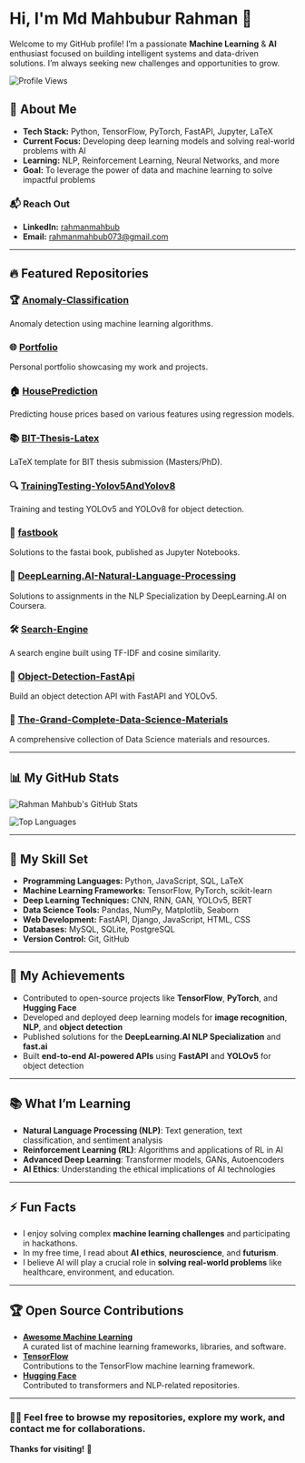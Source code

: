# Hi, I'm Md Mahbubur Rahman 👋  
Welcome to my GitHub profile! I’m a passionate **Machine Learning** & **AI** enthusiast focused on building intelligent systems and data-driven solutions. I’m always seeking new challenges and opportunities to grow.

![Profile Views](https://rahmanmahbub073.github.io/portfolio/)

## 🧠 About Me
- **Tech Stack:** Python, TensorFlow, PyTorch, FastAPI, Jupyter, LaTeX
- **Current Focus:** Developing deep learning models and solving real-world problems with AI  
- **Learning:** NLP, Reinforcement Learning, Neural Networks, and more  
- **Goal:** To leverage the power of data and machine learning to solve impactful problems

### 📬 Reach Out
- **LinkedIn:** [rahmanmahbub]([https://www.linkedin.com/in/rahmanmahbub](https://www.linkedin.com/in/rahmanmahbub073/))  
- **Email:** rahmanmahbub073@gmail.com

---

## 🔥 Featured Repositories

### 🏆 **[Anomaly-Classification](https://github.com/rahmanmahbub073/Anomaly-Classification)**  
Anomaly detection using machine learning algorithms.  


### 🌐 **[Portfolio](https://github.com/rahmanmahbub073/portfolio)**  
Personal portfolio showcasing my work and projects.  


### 🏠 **[HousePrediction](https://github.com/rahmanmahbub073/HousePrediction)**  
Predicting house prices based on various features using regression models.  


### 📚 **[BIT-Thesis-Latex](https://github.com/rahmanmahbub073/BIT-Thesis-Latex)**  
LaTeX template for BIT thesis submission (Masters/PhD).  


### 🔍 **[TrainingTesting-Yolov5AndYolov8](https://github.com/rahmanmahbub073/TrainingTesting-Yolov5AndYolov8)**  
Training and testing YOLOv5 and YOLOv8 for object detection.  


### 📖 **[fastbook](https://github.com/rahmanmahbub073/fastbook)**  
Solutions to the fastai book, published as Jupyter Notebooks.  


### 🧠 **[DeepLearning.AI-Natural-Language-Processing](https://github.com/rahmanmahbub073/DeepLearning.AI-Natural-Language-Processing)**  
Solutions to assignments in the NLP Specialization by DeepLearning.AI on Coursera.  


### 🛠️ **[Search-Engine](https://github.com/rahmanmahbub073/Search-Engine)**  
A search engine built using TF-IDF and cosine similarity.  


### 🔬 **[Object-Detection-FastApi](https://github.com/rahmanmahbub073/Object-Detection-FastApi)**  
Build an object detection API with FastAPI and YOLOv5.  

### 📑 **[The-Grand-Complete-Data-Science-Materials](https://github.com/rahmanmahbub073/The-Grand-Complete-Data-Science-Materials)**  
A comprehensive collection of Data Science materials and resources.  

---

## 📊 My GitHub Stats

![Rahman Mahbub's GitHub Stats](https://github-readme-stats.vercel.app/api?username=rahmanmahbub073&show_icons=true&count_private=true&hide_title=true&theme=radical)

![Top Languages](https://github-readme-stats.vercel.app/api/top-langs/?username=rahmanmahbub073&theme=radical&hide_title=true&layout=compact)

---

## 💼 My Skill Set

- **Programming Languages:** Python, JavaScript, SQL, LaTeX  
- **Machine Learning Frameworks:** TensorFlow, PyTorch, scikit-learn  
- **Deep Learning Techniques:** CNN, RNN, GAN, YOLOv5, BERT  
- **Data Science Tools:** Pandas, NumPy, Matplotlib, Seaborn  
- **Web Development:** FastAPI, Django, JavaScript, HTML, CSS  
- **Databases:** MySQL, SQLite, PostgreSQL  
- **Version Control:** Git, GitHub

---

## 🏅 My Achievements

- Contributed to open-source projects like **TensorFlow**, **PyTorch**, and **Hugging Face**  
- Developed and deployed deep learning models for **image recognition**, **NLP**, and **object detection**  
- Published solutions for the **DeepLearning.AI NLP Specialization** and **fast.ai**  
- Built **end-to-end AI-powered APIs** using **FastAPI** and **YOLOv5** for object detection  

---

## 📚 What I’m Learning

- **Natural Language Processing (NLP)**: Text generation, text classification, and sentiment analysis  
- **Reinforcement Learning (RL)**: Algorithms and applications of RL in AI  
- **Advanced Deep Learning**: Transformer models, GANs, Autoencoders  
- **AI Ethics**: Understanding the ethical implications of AI technologies

---

## ⚡ Fun Facts

- I enjoy solving complex **machine learning challenges** and participating in hackathons.  
- In my free time, I read about **AI ethics**, **neuroscience**, and **futurism**.  
- I believe AI will play a crucial role in **solving real-world problems** like healthcare, environment, and education.

---

## 🏆 Open Source Contributions

- **[Awesome Machine Learning](https://github.com/josephmisiti/awesome-machine-learning)**  
A curated list of machine learning frameworks, libraries, and software.  
- **[TensorFlow](https://github.com/tensorflow/tensorflow)**  
Contributions to the TensorFlow machine learning framework.  
- **[Hugging Face](https://github.com/huggingface/transformers)**  
Contributed to transformers and NLP-related repositories.

---

### 👨‍💻 Feel free to browse my repositories, explore my work, and contact me for collaborations.  
**Thanks for visiting!** 🚀
